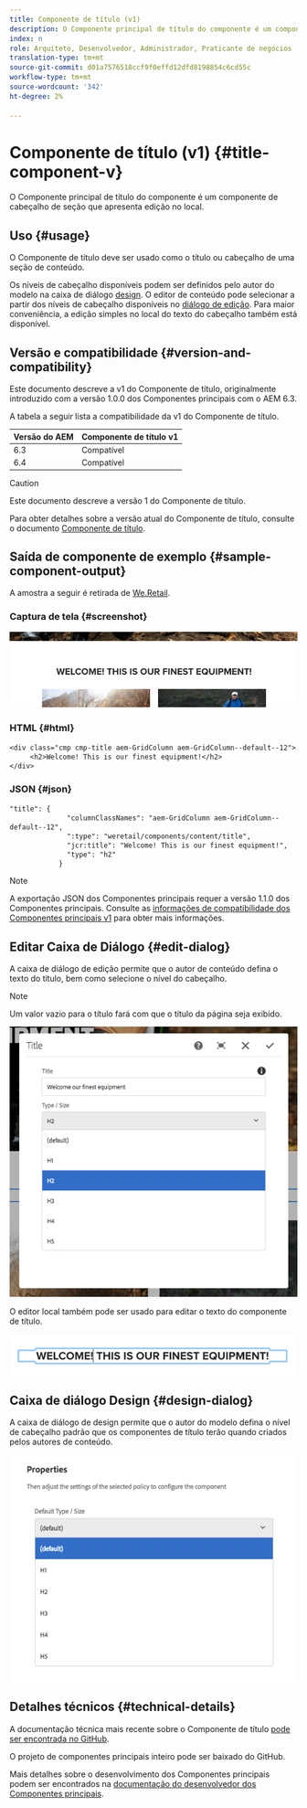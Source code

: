 ```yaml
---
title: Componente de título (v1)
description: O Componente principal de título do componente é um componente de cabeçalho de seção que apresenta edição no local.
index: n
role: Arquiteto, Desenvolvedor, Administrador, Praticante de negócios
translation-type: tm+mt
source-git-commit: d01a7576518ccf9f0effd12dfd8198854c6cd55c
workflow-type: tm+mt
source-wordcount: '342'
ht-degree: 2%

---
```



# Componente de título (v1) {#title-component-v}

O Componente principal de título do componente é um componente de cabeçalho de seção que apresenta edição no local.

## Uso {#usage}

O Componente de título deve ser usado como o título ou cabeçalho de uma seção de conteúdo.

Os níveis de cabeçalho disponíveis podem ser definidos pelo autor do modelo na caixa de diálogo [design](#design-dialog). O editor de conteúdo pode selecionar a partir dos níveis de cabeçalho disponíveis no [diálogo de edição](#edit-dialog). Para maior conveniência, a edição simples no local do texto do cabeçalho também está disponível.

## Versão e compatibilidade {#version-and-compatibility}

Este documento descreve a v1 do Componente de título, originalmente introduzido com a versão 1.0.0 dos Componentes principais com o AEM 6.3.

A tabela a seguir lista a compatibilidade da v1 do Componente de título.

| Versão do AEM | Componente de título v1 |
|--- |--- |
| 6.3 | Compatível |
| 6.4 | Compatível |

>[!CAUTION]
>
>Este documento descreve a versão 1 do Componente de título.
>
>Para obter detalhes sobre a versão atual do Componente de título, consulte o documento [Componente de título](/help/components/title.md).

## Saída de componente de exemplo {#sample-component-output}

A amostra a seguir é retirada de [We.Retail](https://helpx.adobe.com/experience-manager/6-4/sites/developing/using/we-retail.html).

### Captura de tela {#screenshot}

![](/help/assets/chlimage_1-36.png)

### HTML {#html}

```
<div class="cmp cmp-title aem-GridColumn aem-GridColumn--default--12">
     <h2>Welcome! This is our finest equipment!</h2>
</div>
```

### JSON {#json}

```
"title": {
              "columnClassNames": "aem-GridColumn aem-GridColumn--default--12",
              ":type": "weretail/components/content/title",
              "jcr:title": "Welcome! This is our finest equipment!",
              "type": "h2"
            }
```

>[!NOTE]
>
>A exportação JSON dos Componentes principais requer a versão 1.1.0 dos Componentes principais. Consulte as [informações de compatibilidade dos Componentes principais v1](/help/versions.md) para obter mais informações.

## Editar Caixa de Diálogo {#edit-dialog}

A caixa de diálogo de edição permite que o autor de conteúdo defina o texto do título, bem como selecione o nível do cabeçalho.

>[!NOTE]
>
>Um valor vazio para o título fará com que o título da página seja exibido.

![](/help/assets/chlimage_1-91.png)

O editor local também pode ser usado para editar o texto do componente de título.

![](/help/assets/chlimage_1-37.png)

## Caixa de diálogo Design {#design-dialog}

A caixa de diálogo de design permite que o autor do modelo defina o nível de cabeçalho padrão que os componentes de título terão quando criados pelos autores de conteúdo.

![](/help/assets/chlimage_1-92.png)

## Detalhes técnicos {#technical-details}

A documentação técnica mais recente sobre o Componente de título [pode ser encontrada no GitHub](https://github.com/adobe/aem-core-wcm-components/tree/master/content/src/content/jcr_root/apps/core/wcm/components/title/v1/title).

O projeto de componentes principais inteiro pode ser baixado do GitHub.

Mais detalhes sobre o desenvolvimento dos Componentes principais podem ser encontrados na [documentação do desenvolvedor dos Componentes principais](/help/developing/overview.md).
